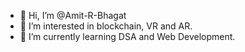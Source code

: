 - 👋 Hi, I’m @Amit-R-Bhagat
- 👀 I’m interested in blockchain, VR and AR.
- 🌱 I’m currently learning DSA and Web Development.


<!---
- 📫 How to reach me 
Amit-R-Bhagat/Amit-R-Bhagat is a ✨ special ✨ repository because its `README.md` (this file) appears on your GitHub profile.
You can click the Preview link to take a look at your changes.
--->
